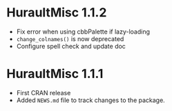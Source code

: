# HuraultMisc 1.1.2

- Fix error when using cbbPalette if lazy-loading
- `change_colnames()` is now deprecated
- Configure spell check and update doc

# HuraultMisc 1.1.1

- First CRAN release
- Added `NEWS.md` file to track changes to the package.
